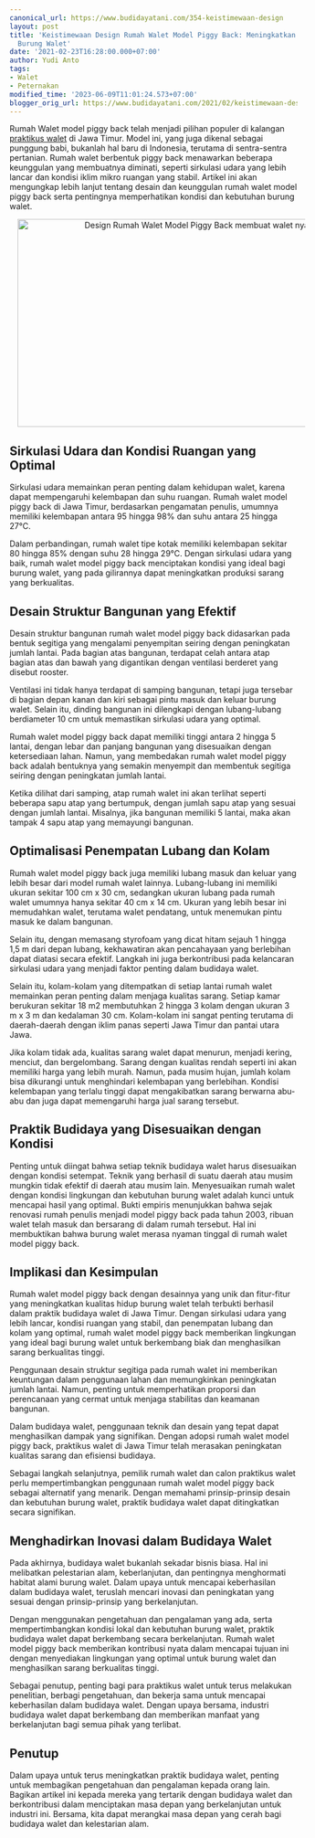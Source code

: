 ```yaml
---
canonical_url: https://www.budidayatani.com/354-keistimewaan-design
layout: post
title: 'Keistimewaan Design Rumah Walet Model Piggy Back: Meningkatkan Kondisi Hidup
  Burung Walet'
date: '2021-02-23T16:28:00.000+07:00'
author: Yudi Anto
tags:
- Walet
- Peternakan
modified_time: '2023-06-09T11:01:24.573+07:00'
blogger_orig_url: https://www.budidayatani.com/2021/02/keistimewaan-design-rumah-walet-model.html
---
```


<p>Rumah Walet model piggy back telah menjadi pilihan populer di kalangan <a href="https://www.budidayatani.com/search/label/Walet">praktikus walet</a> di Jawa Timur. Model ini, yang juga dikenal sebagai punggung babi, bukanlah hal baru di Indonesia, terutama di sentra-sentra pertanian. Rumah walet berbentuk piggy back menawarkan beberapa keunggulan yang membuatnya diminati, seperti sirkulasi udara yang lebih lancar dan kondisi iklim mikro ruangan yang stabil. Artikel ini akan mengungkap lebih lanjut tentang desain dan keunggulan rumah walet model piggy back serta pentingnya memperhatikan kondisi dan kebutuhan burung walet.</p><div class="separator" style="clear: both; text-align: center;"><a href="https://blogger.googleusercontent.com/img/b/R29vZ2xl/AVvXsEijUzG4GBg8FBPAdpjvuulJYa3OaUYfa6pKBngPWPKUpwtI8j-7zx-b6Wg4R0zx6nAgVkf-MCGncSIk_t_obz_cRbUeUHWNSJj3hAGzqdlamUfjMcH5J8r3-9AaS7PcB6Wrscb-uX6ODSFhuUo0T9y-r1_Cka_Il5FtVhuREXd_mZ8ON9-58oMcyVwlwg/s2108/httpswww.budidayatani.com202102keistimewaan-design-rumah-walet-model.html.jpg" imageanchor="1" style="margin-left: 1em; margin-right: 1em;"><img alt="Design Rumah Walet Model Piggy Back membuat walet nyaman" border="0" data-original-height="1200" data-original-width="2108" height="364" src="https://blogger.googleusercontent.com/img/b/R29vZ2xl/AVvXsEijUzG4GBg8FBPAdpjvuulJYa3OaUYfa6pKBngPWPKUpwtI8j-7zx-b6Wg4R0zx6nAgVkf-MCGncSIk_t_obz_cRbUeUHWNSJj3hAGzqdlamUfjMcH5J8r3-9AaS7PcB6Wrscb-uX6ODSFhuUo0T9y-r1_Cka_Il5FtVhuREXd_mZ8ON9-58oMcyVwlwg/w640-h364/httpswww.budidayatani.com202102keistimewaan-design-rumah-walet-model.html.jpg" width="640" /></a></div><h2>Sirkulasi Udara dan Kondisi Ruangan yang Optimal</h2><p>Sirkulasi udara memainkan peran penting dalam kehidupan walet, karena dapat mempengaruhi kelembapan dan suhu ruangan. Rumah walet model piggy back di Jawa Timur, berdasarkan pengamatan penulis, umumnya memiliki kelembapan antara 95 hingga 98% dan suhu antara 25 hingga 27°C.</p><p>Dalam perbandingan, rumah walet tipe kotak memiliki kelembapan sekitar 80 hingga 85% dengan suhu 28 hingga 29°C. Dengan sirkulasi udara yang baik, rumah walet model piggy back menciptakan kondisi yang ideal bagi burung walet, yang pada gilirannya dapat meningkatkan produksi sarang yang berkualitas.</p><h2>Desain Struktur Bangunan yang Efektif</h2><p>Desain struktur bangunan rumah walet model piggy back didasarkan pada bentuk segitiga yang mengalami penyempitan seiring dengan peningkatan jumlah lantai. Pada bagian atas bangunan, terdapat celah antara atap bagian atas dan bawah yang digantikan dengan ventilasi berderet yang disebut rooster.</p><p>Ventilasi ini tidak hanya terdapat di samping bangunan, tetapi juga tersebar di bagian depan kanan dan kiri sebagai pintu masuk dan keluar burung walet. Selain itu, dinding bangunan ini dilengkapi dengan lubang-lubang berdiameter 10 cm untuk memastikan sirkulasi udara yang optimal.</p><p>Rumah walet model piggy back dapat memiliki tinggi antara 2 hingga 5 lantai, dengan lebar dan panjang bangunan yang disesuaikan dengan ketersediaan lahan. Namun, yang membedakan rumah walet model piggy back adalah bentuknya yang semakin menyempit dan membentuk segitiga seiring dengan peningkatan jumlah lantai.</p><p>Ketika dilihat dari samping, atap rumah walet ini akan terlihat seperti beberapa sapu atap yang bertumpuk, dengan jumlah sapu atap yang sesuai dengan jumlah lantai. Misalnya, jika bangunan memiliki 5 lantai, maka akan tampak 4 sapu atap yang memayungi bangunan.</p><h2>Optimalisasi Penempatan Lubang dan Kolam</h2><p>Rumah walet model piggy back juga memiliki lubang masuk dan keluar yang lebih besar dari model rumah walet lainnya. Lubang-lubang ini memiliki ukuran sekitar 100 cm x 30 cm, sedangkan ukuran lubang pada rumah walet umumnya hanya sekitar 40 cm x 14 cm. Ukuran yang lebih besar ini memudahkan walet, terutama walet pendatang, untuk menemukan pintu masuk ke dalam bangunan.</p><p>Selain itu, dengan memasang styrofoam yang dicat hitam sejauh 1 hingga 1,5 m dari depan lubang, kekhawatiran akan pencahayaan yang berlebihan dapat diatasi secara efektif. Langkah ini juga berkontribusi pada kelancaran sirkulasi udara yang menjadi faktor penting dalam budidaya walet.</p><p>Selain itu, kolam-kolam yang ditempatkan di setiap lantai rumah walet memainkan peran penting dalam menjaga kualitas sarang. Setiap kamar berukuran sekitar 18 m2 membutuhkan 2 hingga 3 kolam dengan ukuran 3 m x 3 m dan kedalaman 30 cm. Kolam-kolam ini sangat penting terutama di daerah-daerah dengan iklim panas seperti Jawa Timur dan pantai utara Jawa.</p><p>Jika kolam tidak ada, kualitas sarang walet dapat menurun, menjadi kering, menciut, dan bergelombang. Sarang dengan kualitas rendah seperti ini akan memiliki harga yang lebih murah. Namun, pada musim hujan, jumlah kolam bisa dikurangi untuk menghindari kelembapan yang berlebihan. Kondisi kelembapan yang terlalu tinggi dapat mengakibatkan sarang berwarna abu-abu dan juga dapat memengaruhi harga jual sarang tersebut.</p><h2>Praktik Budidaya yang Disesuaikan dengan Kondisi</h2><p>Penting untuk diingat bahwa setiap teknik budidaya walet harus disesuaikan dengan kondisi setempat. Teknik yang berhasil di suatu daerah atau musim mungkin tidak efektif di daerah atau musim lain. Menyesuaikan rumah walet dengan kondisi lingkungan dan kebutuhan burung walet adalah kunci untuk mencapai hasil yang optimal. Bukti empiris menunjukkan bahwa sejak renovasi rumah penulis menjadi model piggy back pada tahun 2003, ribuan walet telah masuk dan bersarang di dalam rumah tersebut. Hal ini membuktikan bahwa burung walet merasa nyaman tinggal di rumah walet model piggy back.</p><h2>Implikasi dan Kesimpulan</h2><p>Rumah walet model piggy back dengan desainnya yang unik dan fitur-fitur yang meningkatkan kualitas hidup burung walet telah terbukti berhasil dalam praktik budidaya walet di Jawa Timur. Dengan sirkulasi udara yang lebih lancar, kondisi ruangan yang stabil, dan penempatan lubang dan kolam yang optimal, rumah walet model piggy back memberikan lingkungan yang ideal bagi burung walet untuk berkembang biak dan menghasilkan sarang berkualitas tinggi.</p><p>Penggunaan desain struktur segitiga pada rumah walet ini memberikan keuntungan dalam penggunaan lahan dan memungkinkan peningkatan jumlah lantai. Namun, penting untuk memperhatikan proporsi dan perencanaan yang cermat untuk menjaga stabilitas dan keamanan bangunan.</p><p>Dalam budidaya walet, penggunaan teknik dan desain yang tepat dapat menghasilkan dampak yang signifikan. Dengan adopsi rumah walet model piggy back, praktikus walet di Jawa Timur telah merasakan peningkatan kualitas sarang dan efisiensi budidaya.</p><p>Sebagai langkah selanjutnya, pemilik rumah walet dan calon praktikus walet perlu mempertimbangkan penggunaan rumah walet model piggy back sebagai alternatif yang menarik. Dengan memahami prinsip-prinsip desain dan kebutuhan burung walet, praktik budidaya walet dapat ditingkatkan secara signifikan.</p><h2>Menghadirkan Inovasi dalam Budidaya Walet</h2><p>Pada akhirnya, budidaya walet bukanlah sekadar bisnis biasa. Hal ini melibatkan pelestarian alam, keberlanjutan, dan pentingnya menghormati habitat alami burung walet. Dalam upaya untuk mencapai keberhasilan dalam budidaya walet, teruslah mencari inovasi dan peningkatan yang sesuai dengan prinsip-prinsip yang berkelanjutan.</p><p>Dengan menggunakan pengetahuan dan pengalaman yang ada, serta mempertimbangkan kondisi lokal dan kebutuhan burung walet, praktik budidaya walet dapat berkembang secara berkelanjutan. Rumah walet model piggy back memberikan kontribusi nyata dalam mencapai tujuan ini dengan menyediakan lingkungan yang optimal untuk burung walet dan menghasilkan sarang berkualitas tinggi.</p><p>Sebagai penutup, penting bagi para praktikus walet untuk terus melakukan penelitian, berbagi pengetahuan, dan bekerja sama untuk mencapai keberhasilan dalam budidaya walet. Dengan upaya bersama, industri budidaya walet dapat berkembang dan memberikan manfaat yang berkelanjutan bagi semua pihak yang terlibat.</p><h2>Penutup</h2><p>Dalam upaya untuk terus meningkatkan praktik budidaya walet, penting untuk membagikan pengetahuan dan pengalaman kepada orang lain. Bagikan artikel ini kepada mereka yang tertarik dengan budidaya walet dan berkontribusi dalam menciptakan masa depan yang berkelanjutan untuk industri ini. Bersama, kita dapat merangkai masa depan yang cerah bagi budidaya walet dan kelestarian alam.</p>